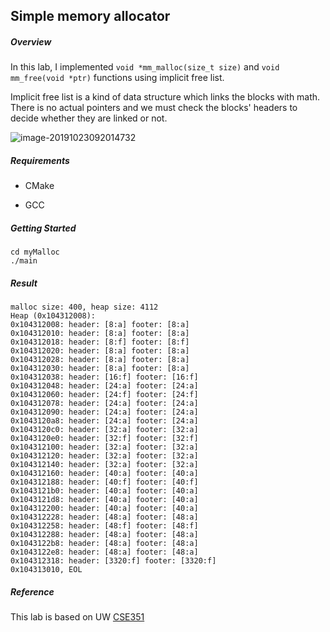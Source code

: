 ## Simple memory allocator

##### Overview

In this lab, I implemented `void *mm_malloc(size_t size)` and `void mm_free(void *ptr)` functions using implicit free list.

Implicit free list is a kind of data structure which links the blocks with math. There is no actual pointers and we must check the blocks' headers to decide whether they are linked or not.



![image-20191023092014732](/Users/isabella/Desktop/myMalloc/README.assets/image-20191023092014732.png)



##### Requirements

- CMake

- GCC

  

##### Getting Started

```
cd myMalloc
./main
```



##### Result

```
malloc size: 400, heap size: 4112
Heap (0x104312008):
0x104312008: header: [8:a] footer: [8:a]
0x104312010: header: [8:a] footer: [8:a]
0x104312018: header: [8:f] footer: [8:f]
0x104312020: header: [8:a] footer: [8:a]
0x104312028: header: [8:a] footer: [8:a]
0x104312030: header: [8:a] footer: [8:a]
0x104312038: header: [16:f] footer: [16:f]
0x104312048: header: [24:a] footer: [24:a]
0x104312060: header: [24:f] footer: [24:f]
0x104312078: header: [24:a] footer: [24:a]
0x104312090: header: [24:a] footer: [24:a]
0x1043120a8: header: [24:a] footer: [24:a]
0x1043120c0: header: [32:a] footer: [32:a]
0x1043120e0: header: [32:f] footer: [32:f]
0x104312100: header: [32:a] footer: [32:a]
0x104312120: header: [32:a] footer: [32:a]
0x104312140: header: [32:a] footer: [32:a]
0x104312160: header: [40:a] footer: [40:a]
0x104312188: header: [40:f] footer: [40:f]
0x1043121b0: header: [40:a] footer: [40:a]
0x1043121d8: header: [40:a] footer: [40:a]
0x104312200: header: [40:a] footer: [40:a]
0x104312228: header: [48:a] footer: [48:a]
0x104312258: header: [48:f] footer: [48:f]
0x104312288: header: [48:a] footer: [48:a]
0x1043122b8: header: [48:a] footer: [48:a]
0x1043122e8: header: [48:a] footer: [48:a]
0x104312318: header: [3320:f] footer: [3320:f]
0x104313010, EOL
```



##### Reference

This lab is based on UW [CSE351](https://courses.cs.washington.edu/courses/cse351/19sp/lectures/24/CSE351-L24-memalloc-I_19sp.pdf)

